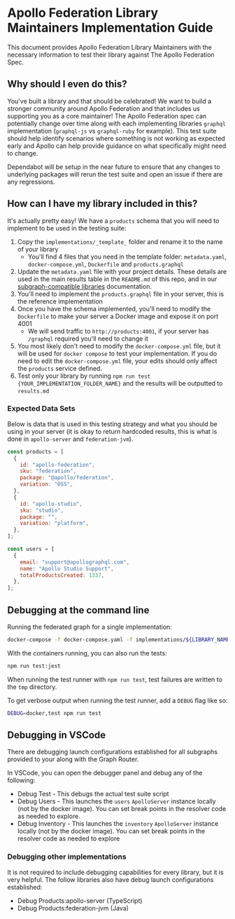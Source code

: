 # Apollo Federation Library Maintainers Implementation Guide

This document provides Apollo Federation Library Maintainers with the
necessary information to test their library against The Apollo Federation Spec.

## Why should I even do this?

You've built a library and that should be celebrated! We want to build a
stronger community around Apollo Federation and that includes us supporting you
as a core maintainer! The Apollo Federation spec can potentially change over
time along with each implementing libraries `graphql` implementation (`graphql-js`
vs `graphql-ruby` for example). This test suite should help identify scenarios
where something is not working as expected early and Apollo can help provide
guidance on what specifically might need to change.

Dependabot will be setup in the near future to ensure that any changes to
underlying packages will rerun the test suite and open an issue if there are
any regressions.

## How can I have my library included in this?

It's actually pretty easy! We have a `products` schema that you will need to
implement to be used in the testing suite:

1. Copy the `implementations/_template_` folder and rename it to the name of
   your library
   - You'll find 4 files that you need in the template folder:
     `metadata.yaml`, `docker-compose.yml`, `Dockerfile` and `products.graphql`
2. Update the `metadata.yaml` file with your project details. These details are used in the main results table in the `README.md` of this repo, and in our [subgraph-compatible libraries](https://www.apollographql.com/docs/federation/other-servers) documentation.
3. You'll need to implement the `products.graphql` file in your server, this is
   the reference implementation
4. Once you have the schema implemented, you'll need to modify the `Dockerfile`
   to make your server a Docker image and expose it on port 4001
   - We will send traffic to `http://products:4001`, if your server has
     `/graphql` required you'll need to change it
5. You most likely don't need to modify the `docker-compose.yml` file, but it
   will be used for `docker compose` to test your implementation. If you do need
   to edit the `docker-compose.yml` file, your edits should only affect the
   `products` service defined.
6. Test only your library by running `npm run test {YOUR_IMPLEMENTATION_FOLDER_NAME}`
   and the results will be outputted to `results.md`

### Expected Data Sets

Below is data that is used in this testing strategy and what you should be using
in your server (it is okay to return hardcoded results, this is what is done in
`apollo-server` and `federation-jvm`).

```javascript
const products = [
  {
    id: "apollo-federation",
    sku: "federation",
    package: "@apollo/federation",
    variation: "OSS",
  },
  {
    id: "apollo-studio",
    sku: "studio",
    package: "",
    variation: "platform",
  },
];

const users = [
  {
    email: "support@apollographql.com",
    name: "Apollo Studio Support",
    totalProductsCreated: 1337,
  },
];
```

## Debugging at the command line

Running the federated graph for a single implementation:

```sh
docker-compose -f docker-compose.yaml -f implementations/${LIBRARY_NAME}/docker-compose.yaml up --build
```

With the containers running, you can also run the tests:

```sh
npm run test:jest
```

When running the test runner with `npm run test`, test failures are written to
the `tmp` directory.

To get verbose output when running the test runner, add a `DEBUG` flag like so:

```sh
DEBUG=docker,test npm run test
```

## Debugging in VSCode

There are debugging launch configurations established for all subgraphs provided
to your along with the Graph Router.

In VSCode, you can open the debugger panel and debug any of the following:

- Debug Test - This debugs the actual test suite script
- Debug Users - This launches the `users` `ApolloServer` instance locally
  (not by the docker image). You can set break points in the resolver code as
  needed to explore.
- Debug Inventory - This launches the `inventory` `ApolloServer` instance
  locally (not by the docker image). You can set break points in the resolver
  code as needed to explore

### Debugging other implementations

It is not required to include debugging capabilities for every library, but it
is very helpful. The follow libraries also have debug launch configurations
established:

- Debug Products:apollo-server (TypeScript)
- Debug Products:federation-jvm (Java)
